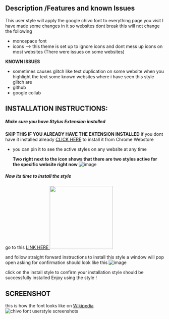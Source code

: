 ## Description /Features and known Issues 
This user style will apply the google chivo font to everything page you visit 
I have made some changes in it so websites dont break 
this will not change the following 
- monospace font
- icons --> this theme is set up to ignore icons and dont mess up icons on most websites (There were issues on some websites)


**KNOWN ISSUES**
- sometimes causes glitch like text duplication on some website when you highlight the text 
some known websites where i have seen this style glitch are 
- github 
- google collab

## INSTALLATION INSTRUCTIONS: 
##### Make sure you have Stylus Extension installed
**SKIP THIS IF YOU ALREADY HAVE THE EXTENSION INSTALLED**
if you dont have it installed already 
[CLICK HERE](https://chrome.google.com/webstore/detail/stylus/clngdbkpkpeebahjckkjfobafhncgmne) to install it from Chrome Webstore
- you can pin it to see the active styles on any website at any time

  **Two right next to the icon shows that there are two styles active for the specific website right now**
![image](https://github.com/bilalazh/Google-Chivo-Font-On-every-website-/assets/139261053/a0c78478-203e-48fe-a1e2-98ff0aa8fff0)



##### Now its time to install the style 

go to this 
[LINK HERE ](https://userstyles.world/style/12169/google-chivo-font-everywhere)
<img src="https://userstyles.world/style/12169/google-chivo-font-everywhere" width="200" height= "200"/>

 and follow straight forward instructions to install this style
 a window will pop open asking for confirmation 
should look like this
![image](https://github.com/bilalazh/Google-Chivo-Font-On-every-website-/assets/139261053/5ff53335-8fa3-4a72-b929-83b220c57929)





click on the install  style to confirm your installation
style should be successfully installed 
Enjoy using the style ! 

## SCREENSHOT 
this is how the font looks like on [Wikipedia](https://en.wikipedia.org/wiki/Main_Page?useskin=vector)
![chivo font userstyle screenshots](https://github.com/bilalazh/Google-Chivo-Font-On-every-website-/assets/139261053/4ffdbad9-af6f-4249-b658-16731fa63737)
